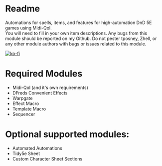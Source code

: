 # Readme
Automations for spells, items, and features for high-automation DnD 5E games using Midi-Qol.  
You will need to fill in your own item descriptions.  Any bugs from this module should be reported on my Github.  Do not pester tposney, Zhell, or any other module authors with bugs or issues related to this module.  
  
[![ko-fi](https://ko-fi.com/img/githubbutton_sm.svg)](https://ko-fi.com/O5O5G582S)  
  
# Required Modules  
- Midi-Qol (and it's own requirements)  
- DFreds Convenient Effects  
- Warpgate  
- Effect Macro  
- Template Macro  
- Sequencer  
  
# Optional supported modules:  
- Automated Automations  
- Tidy5e Sheet  
- Custom Character Sheet Sections  